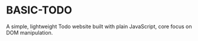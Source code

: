 # BASIC-TODO
A simple, lightweight Todo website  built with plain  JavaScript, core focus on DOM manipulation.
